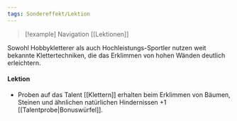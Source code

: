 ```yaml
---
tags: Sondereffekt/Lektion
---
```

> [!example] Navigation 
>  [[Lektionen]]

Sowohl Hobbykletterer als auch Hochleistungs-Sportler nutzen weit bekannte Klettertechniken, die das Erklimmen von hohen Wänden deutlich erleichtern.

#### Lektion
- Proben auf das Talent [[Klettern]] erhalten beim Erklimmen von Bäumen, Steinen und ähnlichen natürlichen Hindernissen +1 [[Talentprobe|Bonuswürfel]].
